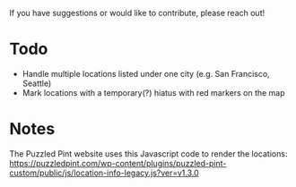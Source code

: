 If you have suggestions or would like to contribute, please reach out!

# Todo
* Handle multiple locations listed under one city (e.g. San Francisco, Seattle)
* Mark locations with a temporary(?) hiatus with red markers on the map

# Notes

The Puzzled Pint website uses this Javascript code to render the locations: https://puzzledpint.com/wp-content/plugins/puzzled-pint-custom/public/js/location-info-legacy.js?ver=v1.3.0
